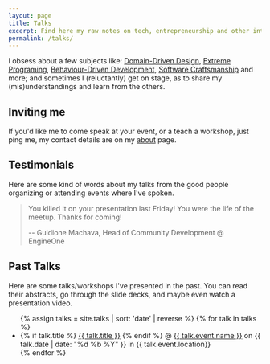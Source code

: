 ```yaml
---
layout: page
title: Talks
excerpt: Find here my raw notes on tech, entrepreneurship and other interesting subjects
permalink: /talks/
---
```


I obsess about a few subjects like:
[Domain-Driven Design](https://en.wikipedia.org/wiki/Domain-driven_design),
[Extreme Programing](https://en.wikipedia.org/wiki/Extreme_programming),
[Behaviour-Driven Development](https://en.wikipedia.org/wiki/Behavior-driven_development),
[Software Craftsmanship](http://manifesto.softwarecraftsmanship.org) and more;
and sometimes I (reluctantly) get on stage, as to share my (mis)understandings
and learn from the others.

## Inviting me

If you'd like me to come speak at your event, or a teach a workshop, just ping
me, my contact details are on my [about](/about#contact) page.

## Testimonials

Here are some kind of words about my talks from the good people organizing or
attending events where I've spoken.

> You killed it on your presentation last Friday! You were the life of the meetup. Thanks for coming!
>
> -- Guidione Machava, Head of Community Development @ EngineOne

## Past Talks

Here are some talks/workshops I've presented in the past. You can read their
abstracts, go through the slide decks, and maybe even watch a presentation video.

<ul>
{% assign talks = site.talks | sort: 'date' | reverse %}
{% for talk in talks %}
  <li>
    {% if talk.title %}
    <a href="{{ talk.url }}" title="See the details of the '{{ talk.title }}' talk">{{ talk.title }}</a>
    {% endif %}
    @ <a href="{{ talk.event.url }}" target="_blank" title="See the '{{ talk.event.name }}' site">{{ talk.event.name }}</a>
    on {{ talk.date | date: "%d %b %Y" }}
    in {{ talk.event.location}}
  </li>
{% endfor %}
</ul>
